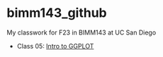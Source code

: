 # bimm143_github
My classwork for F23 in BIMM143 at UC San Diego

- Class 05: [Intro to GGPLOT](https://github.com/mochichoi030/bimm143_github/tree/main/class05)
